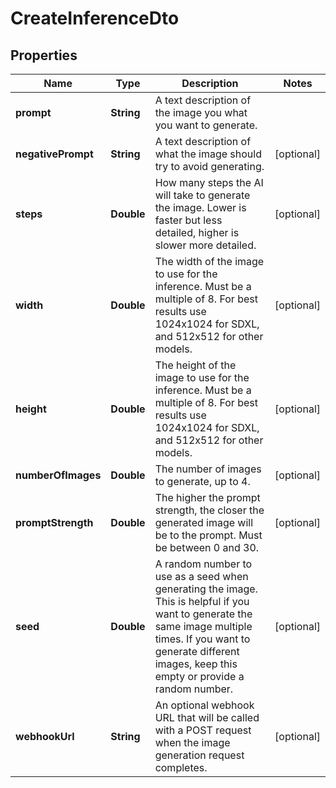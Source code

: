 

# CreateInferenceDto


## Properties

| Name | Type | Description | Notes |
|------------ | ------------- | ------------- | -------------|
|**prompt** | **String** | A text description of the image you what you want to generate. |  |
|**negativePrompt** | **String** | A text description of what the image should try to avoid generating. |  [optional] |
|**steps** | **Double** | How many steps the AI will take to generate the image. Lower is faster but less detailed, higher is slower more detailed. |  [optional] |
|**width** | **Double** | The width of the image to use for the inference. Must be a multiple of 8. For best results use 1024x1024 for SDXL, and 512x512 for other models. |  [optional] |
|**height** | **Double** | The height of the image to use for the inference. Must be a multiple of 8. For best results use 1024x1024 for SDXL, and 512x512 for other models. |  [optional] |
|**numberOfImages** | **Double** | The number of images to generate, up to 4. |  [optional] |
|**promptStrength** | **Double** | The higher the prompt strength, the closer the generated image will be to the prompt. Must be between 0 and 30. |  [optional] |
|**seed** | **Double** | A random number to use as a seed when generating the image. This is helpful if you want to generate the same image multiple times. If you want to generate different images, keep this empty or provide a random number. |  [optional] |
|**webhookUrl** | **String** | An optional webhook URL that will be called with a POST request when the image generation request completes. |  [optional] |



